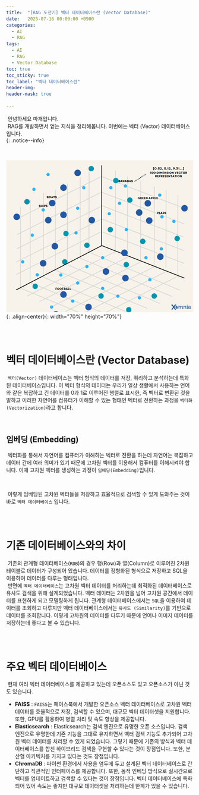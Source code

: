```yaml
---
title:  "[RAG 도전기] 벡터 데이터베이스란 (Vector Database)"
date:   2025-07-16 00:00:00 +0900
categories:
  - AI
  - RAG
tags:
  - AI
  - RAG
  - Vector Database
toc: true
toc_sticky: true
toc_label: "벡터 데이터베이스란"
header-img: 
header-mask: true

---
```


&nbsp;안녕하세요 마개입니다.  
&nbsp;RAG를 개발하면서 얻는 지식을 정리해봅니다. 이번에는 벡터 (Vector) 데이터베이스입니다.     
{: .notice--info}

<br>

![Vector Database](/assets/images/ai/vector_db.png){: .align-center}{: width="70%" height="70%"} 

<br><br>

# 벡터 데이터베이스란 (Vector Database)
&nbsp;`벡터(Vector)` 데이터베이스는 벡터 형식의 데이터를 저장, 쿼리하고 분석하는데 특화된 데이터베이스입니다. 이 벡터 형식의 데이터는 우리가 일상 생활에서 사용하는 언어와 같은 복잡하고 긴 데이터를 0과 1로 이루어진 행렬로 표시한, 즉 벡터로 변환된 것을 말하고 이러한 자연어를 컴퓨터가 이해할 수 있는 형태인 벡터로 전환하는 과정을 `벡터화(Vectorization)`라고 합니다.

<br>

## 임베딩 (Embedding)
&nbsp;벡터화를 통해서 자연어를 컴퓨터가 이해하는 벡터로 전환을 하는데 자연어는 복잡하고 데이터 간에 여러 의미가 있기 때문에 고차원 벡터를 이용해서 컴퓨터를 이해시켜야 합니다. 이때 고차원 벡터를 생성하는 과정이 `임베딩(Embedding)`입니다.

<br>

&nbsp;이렇게 임베딩된 고차원 벡터들을 저장하고 효율적으로 검색할 수 있게 도와주는 것이 바로 `벡터 데이터베이스` 입니다.

<br><br>

# 기존 데이터베이스와의 차이
&nbsp;기존의 관계형 데이터베이스(`RDB`)의 경우 행(Row)과 열(Column)로 이루어진 2차원 테이블로 데이터가 구성되어 있습니다. 데이터를 정형화된 형식으로 저장하고 SQL을 이용하여 데이터를 다루는 형태입니다.  
&nbsp;반면에 `벡터 데이터베이스`는 고차원 벡터 데이터를 처리하는데 최적화된 데이터베이스로 유사도 검색을 위해 설계되었습니다. 벡터 데이터는 2차원을 넘어 고차원 공간에서 데이터를 표현하게 되고 모델링하게 됩니다. 관계형 데이터베이스에서는 `SQL`을 이용하여 데이터를 조회하고 다루지만 벡터 데이터베이스에서는 `유사도 (Similarity)`를 기반으로 데이터를 조회합니다. 이렇게 고차원의 데이터를 다루기 때문에 언어나 이미지 데이터를 저장하는데 좋다고 볼 수 있습니다.

<br><br>

# 주요 벡터 데이터베이스
&nbsp;현재 여러 벡터 데이터베이스를 제공하고 있는데 오픈소스도 있고 오픈소스가 아닌 것도 있습니다.
* **FAISS** : `FAISS`는 페이스북에서 개발한 오픈소스 벡터 데이터베이스로 고차원 벡터 데이터를 효율적으로 저장, 검색할 수 있으며, 대규모 벡터 데이터셋을 지원합니다. 또한, GPU를 활용하여 병렬 처리 및 속도 향상을 제공합니다.
* **Elasticsearch** : Elasticsearch는 검색 엔진으로 유명한 오픈 소스입니다. 검색 엔진으로 유명한데 기존 기능을 그대로 유지하면서 벡터 검색 기능도 추가되어 고차원 벡터 데이터를 처리할 수 있게 되었습니다. 그렇기 때문에 기존의 방식과 벡터 데이터베이스를 합친 하이브리드 검색을 구현할 수 있다는 것이 장점입니다. 또한, 분산형 아키텍처를 가지고 있다는 것도 장점입니다.
* **ChromaDB** : 파이썬 환경에서 사용을 염두에 두고 설계된 벡터 데이터베이스로 간단하고 직관적인 인터페이스를 제공합니다. 또한, 동적 인베딩 방식으로 실시간으로 벡터를 업데이트하고 검색할 수 있다는 것이 장점입니다. 벡터 데이터베이스에 특화되어 있어 속도는 좋지만 대규모 데이터셋을 처리하는데 한계가 있을 수 있습니다.